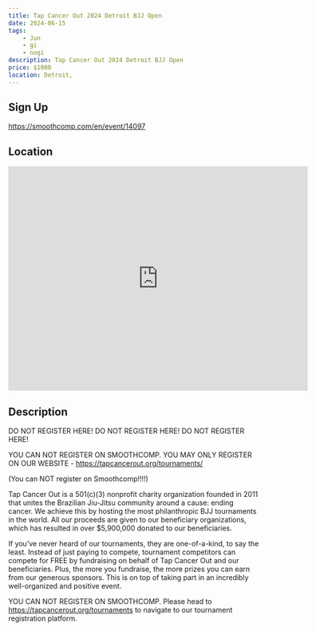 ```yaml
---
title: Tap Cancer Out 2024 Detroit BJJ Open
date: 2024-06-15
tags:
    - Jun
    - gi 
    - nogi 
description: Tap Cancer Out 2024 Detroit BJJ Open
price: $1000
location: Detroit,
---
```

## Sign Up
https://smoothcomp.com/en/event/14097

## Location
<iframe src="https://www.google.com/maps/embed?pb=!1m18!1m12!1m3!1d12345.6789!2d-83.3710088!3d42.2738097!2m3!1f0!2f0!3f0!3m2!1i1024!2i768!4f13.1!3m3!1m2!1s0x0%3A0x0!2z42.2738097!5e0!3m2!1sen!2sus!4v1234567890" width="600" height="450" style="border:0;" allowfullscreen="" loading="lazy"></iframe>

## Description
DO NOT REGISTER HERE! DO NOT REGISTER HERE! DO NOT REGISTER HERE!


YOU CAN NOT REGISTER ON SMOOTHCOMP. YOU MAY ONLY REGISTER ON OUR WEBSITE - https://tapcancerout.org/tournaments/


(You can NOT register on Smoothcomp!!!!)


Tap Cancer Out is a 501(c)(3) nonprofit charity organization founded in 2011 that unites the Brazilian Jiu-Jitsu community around a cause: ending cancer. We achieve this by hosting the most philanthropic BJJ tournaments in the world. All our proceeds are given to our beneficiary organizations, which has resulted in over $5,900,000 donated to our beneficiaries.


If you’ve never heard of our tournaments, they are one-of-a-kind, to say the least. Instead of just paying to compete, tournament competitors can compete for FREE by fundraising on behalf of Tap Cancer Out and our beneficiaries. Plus, the more you fundraise, the more prizes you can earn from our generous sponsors. This is on top of taking part in an incredibly well-organized and positive event.


YOU CAN NOT REGISTER ON SMOOTHCOMP. Please head to https://tapcancerout.org/tournaments to navigate to our tournament registration platform.